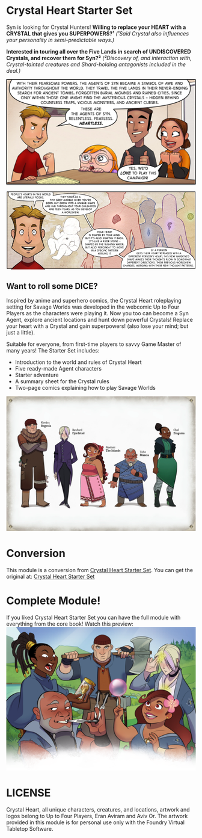 # Crystal Heart Starter Set
Syn is looking for Crystal Hunters!
**Willing to replace your HEART with a CRYSTAL that gives you SUPERPOWERS?¹**
*(¹Said Crystal also influences your personality in semi-predictable ways.)*

**Interested in touring all over the Five Lands in search of UNDISCOVERED Crystals, and recover them for Syn?²**
*(²Discovery of, and interaction with, Crystal-tainted creatures and Shard-holding antagonists included in the deal.)*

<p align="center">
  <img width="600" src="assets/arts/01.webp">
</p>

<p align="center">
  <img width="600" src="assets/arts/16.webp">
</p>

## Want to roll some DICE?
Inspired by anime and superhero comics, the Crystal Heart roleplaying setting for Savage Worlds was developed in the webcomic Up to Four Players as the characters were playing it. Now you too can become a Syn Agent, explore ancient locations and hunt down powerful Crystals! Replace your heart with a Crystal and gain superpowers! (also lose your mind; but just a little).

Suitable for everyone, from first-time players to savvy Game Master of many years!
The Starter Set includes:
- Introduction to the world and rules of Crystal Heart
- Five ready-made Agent characters
- Starter adventure
- A summary sheet for the Crystal rules
- Two-page comics explaining how to play Savage Worlds

<p align="center">
  <img width="600" src="assets/arts/02-02-Third-five-lands.webp">
</p>

# Conversion
This module is a conversion from [Crystal Heart Starter Set](https://www.drivethrurpg.com/product/254714). You can get the original at: 
[Crystal Heart Starter Set](https://www.drivethrurpg.com/product/254714)

# Complete Module!
If you liked Crystal Heart Starter Set you can have the full module with everything from the core book! Watch this preview:
[![Full Module Preview](assets/arts/02-01-Header-agents.webp)](https://youtu.be/EX-YaEYc5Bk)

# LICENSE
Crystal Heart, all unique characters, creatures, and locations, artwork and logos belong to Up to Four Players, Eran Aviram and Aviv Or. The artwork provided in this module is for personal use only with the Foundry Virtual Tabletop Software.